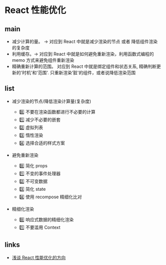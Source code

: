 # React 性能优化

## main

- 减少计算的量。 -> 对应到 React 中就是减少渲染的节点 或者 降低组件渲染的复杂度
- 利用缓存。-> 对应到 React 中就是如何避免重新渲染，利用函数式编程的 memo 方式来避免组件重新渲染
- 精确重新计算的范围。 对应到 React 中就是绑定组件和状态关系, 精确判断更新的'时机'和'范围'. 只重新渲染'脏'的组件，或者说降低渲染范围

## list

- 减少渲染的节点/降低渲染计算量(复杂度)

  - 0️⃣ 不要在渲染函数都进行不必要的计算
  - 1️⃣ 减少不必要的嵌套
  - 2️⃣ 虚拟列表
  - 3️⃣ 惰性渲染
  - 4️⃣ 选择合适的样式方案

- 避免重新渲染

  - 0️⃣ 简化 props
  - 1️⃣ 不变的事件处理器
  - 2️⃣ 不可变数据
  - 3️⃣ 简化 state
  - 4️⃣ 使用 recompose 精细化比对

- 精细化渲染
  - 0️⃣ 响应式数据的精细化渲染
  - 1️⃣ 不要滥用 Context

## links

- [浅谈 React 性能优化的方向](https://juejin.im/post/5d045350f265da1b695d5bf2)
